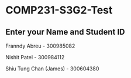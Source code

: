 # COMP231-S3G2-Test
## Enter your Name and Student ID

Franndy Abreu - 300985082	

Nishit Patel - 300984112

Shiu Tung Chan (James) - 300604380
